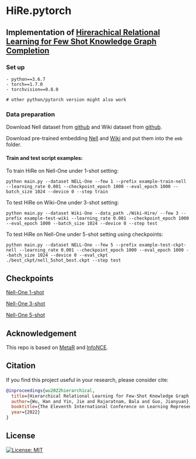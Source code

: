 # HiRe.pytorch


## Implementation of [Hirerachical Relational Learning for Few Shot Knowledge Graph Completion](https://openreview.net/pdf?id=zlwBI2gQL3K)


### Set up
```
- python==3.6.7
- torch==1.7.0
- torchvision==0.8.0

# other python/pytorch version might also work
```

### Data preparation

Download Nell dataset from [github](https://github.com/alexhw15/HiRe/releases/download/ckpt/Nell-data-Hire.zip) and Wiki dataset from [github](https://github.com/alexhw15/HiRe/releases/download/ckpt/Wiki-data-Hire.zip).

Download pre-trained embedding [Nell](https://drive.google.com/file/d/1XXvYpTSTyCnN-PBdUkWBXwXBI99Chbps/view?usp=sharing) and [Wiki](https://drive.google.com/file/d/1_3HBJde2KVMhBgJeGN1-wyvW88gRU1iL/view?usp=sharing) and put them into the ```emb``` folder.


#### Train and test script examples:

To train HiRe on Nell-One under 1-shot setting:

```
python main.py --dataset NELL-One --few 1 --prefix example-train-nell --learning_rate 0.001 --checkpoint_epoch 1000 --eval_epoch 1000 --batch_size 1024 --device 0 --step train
```

To test HiRe on Wiki-One under 3-shot setting:
```
python main.py --dataset Wiki-One --data_path ./Wiki-Hire/ --few 3 --prefix example-test-wiki --learning_rate 0.001 --checkpoint_epoch 1000 --eval_epoch 1000 --batch_size 1024 --device 0 --step test
```

To test HiRe on Nell-One under 5-shot setting using checkpoints:

```
python main.py --dataset NELL-One --few 5 --prefix example-test-ckpt-nell --learning_rate 0.001 --checkpoint_epoch 1000 --eval_epoch 1000 --batch_size 1024 --device 0 --eval_ckpt ./best_ckpt/nell_5shot_best.ckpt --step test
```


## Checkpoints
[Nell-One 1-shot](https://github.com/alexhw15/HiRe/releases/download/ckpt/hire_nell_shot_1_28.9.ckpt)

[Nell-One 3-shot](https://github.com/alexhw15/HiRe/releases/download/ckpt/hire_nell_shot_3_30.8.ckpt)

[Nell-One 5-shot](https://github.com/alexhw15/HiRe/releases/download/ckpt/hire_nell_shot_5_32.7.ckpt)

## Acknowledgement
This repo is based on [MetaR](https://github.com/AnselCmy/MetaR) and [InfoNCE](https://github.com/RElbers/info-nce-pytorch).


## Citation

If you find this project useful in your research, please consider cite:

```bibtex
@inproceedings{wu2022hierarchical,
  title={Hierarchical Relational Learning for Few-Shot Knowledge Graph Completion},
  author={Wu, Han and Yin, Jie and Rajaratnam, Bala and Guo, Jianyuan},
  booktitle={The Eleventh International Conference on Learning Representations},
  year={2022}
}
```

## License

[![License: MIT](https://img.shields.io/badge/License-MIT-yellow.svg)](https://opensource.org/licenses/MIT)
